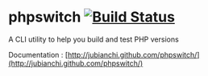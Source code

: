 # phpswitch [![Build Status](https://secure.travis-ci.org/jubianchi/phpswitch.png)](http://travis-ci.org/jubianchi/phpswitch)

A CLI utility to help you build and test PHP versions

Documentation : [http://jubianchi.github.com/phpswitch/](http://jubianchi.github.com/phpswitch/)